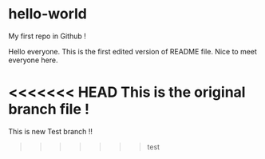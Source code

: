hello-world
===========

My first repo in Github !

Hello everyone. This is the first edited version of README file. 
Nice to meet everyone here. 

<<<<<<< HEAD
This is the original branch file !
=======
This is new Test branch !!
>>>>>>> test
